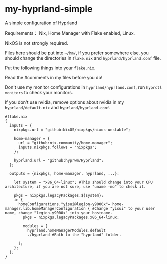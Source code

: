 # my-hyprland-simple
A simple configuration of Hyprland

Requirements： Nix, Home Manager with Flake enabled, Linux.

NixOS is not strongly required. 

Files here should be put into `~/hm/`, if you prefer somewhere else, you should change the directories in `flake.nix` and `hyprland/hyprland.conf` file.

Put the following things into your `flake.nix`.

Read the #comments in my files before you do!

Don't use my monitor configurations in `hyprland/hyprland.conf`, run `hyprctl monitors` to check your monitors. 

If you don't use nvidia, remove options about nvidia in my `hyprland/default.nix` and `hyprland/hyprland.conf`.

```
#flake.nix
{
  inputs = {
    nixpkgs.url = "github:NixOS/nixpkgs/nixos-unstable";

    home-manager = {
      url = "github:nix-community/home-manager";
      inputs.nixpkgs.follows = "nixpkgs";
    };

    hyprland.url = "github:hyprwm/Hyprland";
  };

  outputs = {nixpkgs, home-manager, hyprland, ...}:

    let system = "x86_64-linux"; #This should change into your CPU architecture, if you are not sure, use "uname -mo" to check it.

    pkgs = nixpkgs.legacyPackages.${system};
    in {
      homeConfigurations."yisui@legion-y9000x"= home-manager.lib.homeManagerConfiguration { #Change "yisui" to your user name, change "legion-y9000x" into your hostname. 
        pkgs = nixpkgs.legacyPackages.x86_64-linux;

        modules = [
          hyprland.homeManagerModules.default
          ./hyprland #Path to the "hyprland" folder.

      ];
    };
  };
}
```
